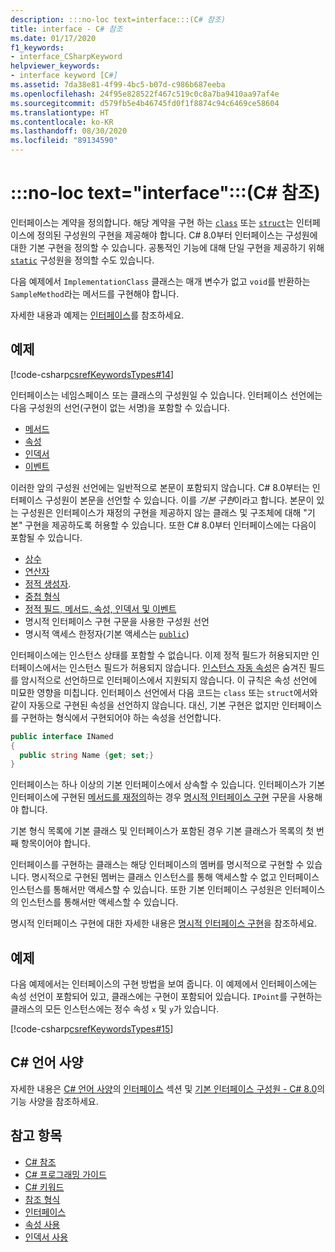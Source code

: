 ```yaml
---
description: :::no-loc text=interface:::(C# 참조)
title: interface - C# 참조
ms.date: 01/17/2020
f1_keywords:
- interface_CSharpKeyword
helpviewer_keywords:
- interface keyword [C#]
ms.assetid: 7da38e81-4f99-4bc5-b07d-c986b687eeba
ms.openlocfilehash: 24f95e828522f467c519c0c8a7ba9410aa97af4e
ms.sourcegitcommit: d579fb5e4b46745fd0f1f8874c94c6469ce58604
ms.translationtype: HT
ms.contentlocale: ko-KR
ms.lasthandoff: 08/30/2020
ms.locfileid: "89134590"
---
```

# <a name="no-loc-textinterface-c-reference"></a>:::no-loc text="interface":::(C# 참조)

인터페이스는 계약을 정의합니다. 해당 계약을 구현 하는 [`class`](class.md) 또는 [`struct`](../builtin-types/struct.md)는 인터페이스에 정의된 구성원의 구현을 제공해야 합니다. C# 8.0부터 인터페이스는 구성원에 대한 기본 구현을 정의할 수 있습니다. 공통적인 기능에 대해 단일 구현을 제공하기 위해 [`static`](static.md) 구성원을 정의할 수도 있습니다.

다음 예제에서 `ImplementationClass` 클래스는 매개 변수가 없고 `void`를 반환하는 `SampleMethod`라는 메서드를 구현해야 합니다.

자세한 내용과 예제는 [인터페이스](../../programming-guide/interfaces/index.md)를 참조하세요.

## <a name="example"></a>예제

[!code-csharp[csrefKeywordsTypes#14](~/samples/snippets/csharp/VS_Snippets_VBCSharp/csrefKeywordsTypes/CS/keywordsTypes.cs#14)]

인터페이스는 네임스페이스 또는 클래스의 구성원일 수 있습니다. 인터페이스 선언에는 다음 구성원의 선언(구현이 없는 서명)을 포함할 수 있습니다.

- [메서드](../../programming-guide/classes-and-structs/methods.md)
- [속성](../../programming-guide/classes-and-structs/using-properties.md)
- [인덱서](../../programming-guide/indexers/using-indexers.md)
- [이벤트](event.md)

이러한 앞의 구성원 선언에는 일반적으로 본문이 포함되지 않습니다. C# 8.0부터는 인터페이스 구성원이 본문을 선언할 수 있습니다. 이를 *기본 구현*이라고 합니다. 본문이 있는 구성원은 인터페이스가 재정의 구현을 제공하지 않는 클래스 및 구조체에 대해 "기본" 구현을 제공하도록 허용할 수 있습니다. 또한 C# 8.0부터 인터페이스에는 다음이 포함될 수 있습니다.

- [상수](const.md)
- [연산자](../operators/operator-overloading.md)
- [정적 생성자](../../programming-guide/classes-and-structs/constructors.md#static-constructors).
- [중첩 형식](../../programming-guide/classes-and-structs/nested-types.md)
- [정적 필드, 메서드, 속성, 인덱서 및 이벤트](static.md)
- 명시적 인터페이스 구현 구문을 사용한 구성원 선언
- 명시적 액세스 한정자(기본 액세스는 [`public`](access-modifiers.md))

인터페이스에는 인스턴스 상태를 포함할 수 없습니다. 이제 정적 필드가 허용되지만 인터페이스에서는 인스턴스 필드가 허용되지 않습니다. [인스턴스 자동 속성](../../programming-guide/classes-and-structs/auto-implemented-properties.md)은 숨겨진 필드를 암시적으로 선언하므로 인터페이스에서 지원되지 않습니다. 이 규칙은 속성 선언에 미묘한 영향을 미칩니다. 인터페이스 선언에서 다음 코드는 `class` 또는 `struct`에서와 같이 자동으로 구현된 속성을 선언하지 않습니다. 대신, 기본 구현은 없지만 인터페이스를 구현하는 형식에서 구현되어야 하는 속성을 선언합니다.

```csharp
public interface INamed
{
  public string Name {get; set;}
}
```

인터페이스는 하나 이상의 기본 인터페이스에서 상속할 수 있습니다. 인터페이스가 기본 인터페이스에 구현된 [메서드를 재정의](override.md)하는 경우 [명시적 인터페이스 구현](../../programming-guide/interfaces/explicit-interface-implementation.md) 구문을 사용해야 합니다.

기본 형식 목록에 기본 클래스 및 인터페이스가 포함된 경우 기본 클래스가 목록의 첫 번째 항목이어야 합니다.

인터페이스를 구현하는 클래스는 해당 인터페이스의 멤버를 명시적으로 구현할 수 있습니다. 명시적으로 구현된 멤버는 클래스 인스턴스를 통해 액세스할 수 없고 인터페이스 인스턴스를 통해서만 액세스할 수 있습니다. 또한 기본 인터페이스 구성원은 인터페이스의 인스턴스를 통해서만 액세스할 수 있습니다.

명시적 인터페이스 구현에 대한 자세한 내용은 [명시적 인터페이스 구현](../../programming-guide/interfaces/explicit-interface-implementation.md)을 참조하세요.

## <a name="example"></a>예제

다음 예제에서는 인터페이스의 구현 방법을 보여 줍니다. 이 예제에서 인터페이스에는 속성 선언이 포함되어 있고, 클래스에는 구현이 포함되어 있습니다. `IPoint`를 구현하는 클래스의 모든 인스턴스에는 정수 속성 `x` 및 `y`가 있습니다.

[!code-csharp[csrefKeywordsTypes#15](~/samples/snippets/csharp/VS_Snippets_VBCSharp/csrefKeywordsTypes/CS/keywordsTypes.cs#15)]

## <a name="c-language-specification"></a>C# 언어 사양

자세한 내용은 [C# 언어 사양](~/_csharplang/spec/introduction.md)의 [인터페이스](~/_csharplang/spec/interfaces.md) 섹션 및 [기본 인터페이스 구성원 - C# 8.0](~/_csharplang/proposals/csharp-8.0/default-interface-methods.md)의 기능 사양을 참조하세요.

## <a name="see-also"></a>참고 항목

- [C# 참조](../index.md)
- [C# 프로그래밍 가이드](../../programming-guide/index.md)
- [C# 키워드](index.md)
- [참조 형식](reference-types.md)
- [인터페이스](../../programming-guide/interfaces/index.md)
- [속성 사용](../../programming-guide/classes-and-structs/using-properties.md)
- [인덱서 사용](../../programming-guide/indexers/using-indexers.md)
